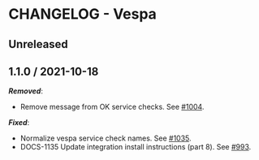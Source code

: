 # CHANGELOG - Vespa

## Unreleased

## 1.1.0 / 2021-10-18

***Removed***:

* Remove message from OK service checks. See [#1004](https://github.com/DataDog/integrations-extras/pull/1004).

***Fixed***:

* Normalize vespa service check names. See [#1035](https://github.com/DataDog/integrations-extras/pull/1035).
* DOCS-1135 Update integration install instructions (part 8). See [#993](https://github.com/DataDog/integrations-extras/pull/993).
